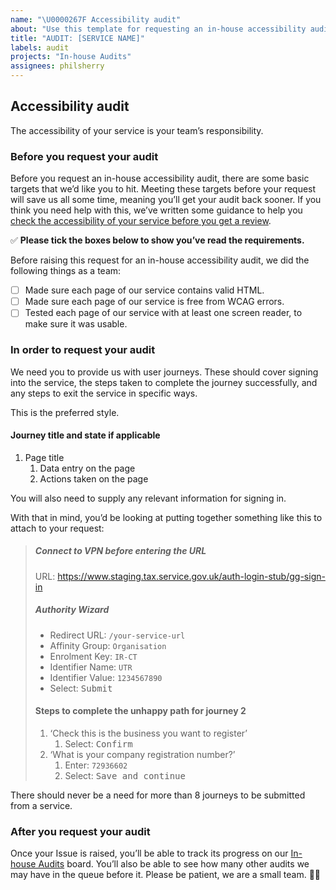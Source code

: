```yaml
---
name: "\U0000267F Accessibility audit"
about: "Use this template for requesting an in-house accessibility audit."
title: "AUDIT: [SERVICE NAME]"
labels: audit
projects: "In-house Audits"
assignees: philsherry
---
```


## Accessibility audit

The accessibility of your service is your team’s responsibility.

### Before you request your audit

Before you request an in-house accessibility audit, there are some basic targets that we’d like you to hit. Meeting these targets before your request will save us all some time, meaning you’ll get your audit back sooner. If you think you need help with this, we’ve written some guidance to help you [check the accessibility of your service before you get a review](https://github.com/hmrc/accessibility/blob/master/docs/check-your-services-accessibility-before-you-get-a-review.md).

✅ **Please tick the boxes below to show you’ve read the requirements.**

Before raising this request for an in-house accessibility audit, we did the following things as a team:

- [ ] Made sure each page of our service contains valid HTML.
- [ ] Made sure each page of our service is free from WCAG errors.
- [ ] Tested each page of our service with at least one screen reader, to make sure it was usable.

### In order to request your audit

We need you to provide us with user journeys. These should cover signing into the service, the steps taken to complete the journey successfully, and any steps to exit the service in specific ways.

This is the preferred style.

#### Journey title and state if applicable

1. Page title
    1. Data entry on the page
    1. Actions taken on the page

You will also need to supply any relevant information for signing in.

With that in mind, you’d be looking at putting together something like this to attach to your request:

> ##### Connect to VPN before entering the URL
>
> URL: <https://www.staging.tax.service.gov.uk/auth-login-stub/gg-sign-in>
>
> ##### Authority Wizard
>
> - Redirect URL: `/your-service-url`
> - Affinity Group: `Organisation`
> - Enrolment Key: `IR-CT`
> - Identifier Name: `UTR`
> - Identifier Value: `1234567890`
> - Select: <kbd>Submit</kbd>
>
> #### Steps to complete the unhappy path for journey 2
>
> 1. ‘Check this is the business you want to register’
>     1. Select: <kbd>Confirm</kbd>
> 2. ‘What is your company registration number?’
>     1. Enter: `72936602`
>     2. Select: <kbd>Save and continue</kbd>

There should never be a need for more than 8 journeys to be submitted from a service.

### After you request your audit

Once your Issue is raised, you’ll be able to track its progress on our [In-house Audits](https://github.com/hmrc/accessibility/projects/1) board. You’ll also be able to see how many other audits we may have in the queue before it. Please be patient, we are a small team. 🤖🤖

